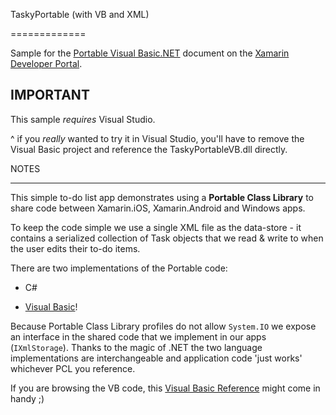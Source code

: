 TaskyPortable (with VB and XML)

=============



Sample for the [Portable Visual Basic.NET](http://developer.xamarin.com/guides/cross-platform/application_fundamentals/pcl/portable_visual_basic_net/) document on the [Xamarin Developer Portal](http://developer.xamarin.com).

IMPORTANT
---------

This sample *requires* Visual Studio.

^ if you *really* wanted to try it in Visual Studio, you'll have to remove the Visual Basic project and reference the TaskyPortableVB.dll directly.

NOTES

-----



This simple to-do list app demonstrates using a **Portable Class Library** to share code between Xamarin.iOS, Xamarin.Android and Windows apps.



To keep the code simple we use a single XML file as the data-store - it contains a serialized collection of Task objects that we read & write to when the user edits their to-do items.



There are two implementations of the Portable code:



* C#

* [Visual Basic](https://gist.github.com/conceptdev/bba20899cf8901cc36a2)!



Because Portable Class Library profiles do not allow `System.IO` we expose an interface in the shared code that we implement in our apps (`IXmlStorage`). Thanks to the magic of .NET the two language implementations are interchangeable and application code 'just works' whichever PCL you reference.



If you are browsing the VB code, this 
[Visual Basic Reference](http://msdn.microsoft.com/en-us/library/sh9ywfdk.aspx) might come in handy ;)